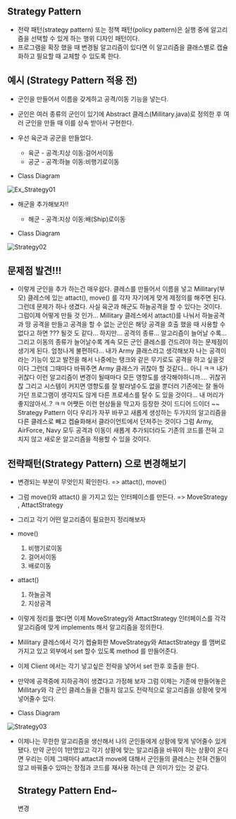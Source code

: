 ## Strategy Pattern

- 전략 패턴(strategy pattern) 또는 정책 패턴(policy pattern)은 실행 중에 알고리즘을 선택할 수 있게 하는 행위 디자인 패턴이다.
- 프로그램을 확장 했을 때 변경될 알고리즘이 있다면 이 알고리즘을 클래스별로 캡슐화하고 필요할 때 교체할 수 있도록 한다.

## 예시 (Strategy Pattern 적용 전)

- 군인을 만들어서 이름을 갖게하고 공격/이동 기능을 넣는다.
- 군인은 여러 종류의 군인이 있기에 Abstract 클레스(Millitary.java)로 정의한 후 여러 군인을 만들 때 이를 상속 받아서 구현한다.
- 우선 육군과 공군을 만들었다.
  - 육군 - 공격:지상  이동:걸어서이동    
  - 공군 - 공격:하늘  이동:비행기로이동    

- Class Diagram

![Ex_Strategy01](https://user-images.githubusercontent.com/31425312/59021442-c4c8cd00-8886-11e9-811b-e2395937ac67.PNG)

- 해군을 추가해보자!!
  - 해군 - 공격:지상  이동:배(Ship)로이동

- Class Diagram

![Strategy02](https://user-images.githubusercontent.com/31425312/59023090-fee79e00-8889-11e9-98c6-22790021ba2e.PNG)

## 문제점 발견!!!
- 이렇게 군인을 추가 하는건 매우쉽다. 클레스를 만들어서 이름을 넣고 Millitary(부모) 클레스에 있는 attact(), move() 를 각자 자기에게 맞게 제정의를 해주면 된다.
  그런데 문제가 하나 생겼다. 사실 육군과 해군도 하늘공격을 할 수 있다는 것이다.   그럼이제 어떻게 만들 것 인가... Millitary 클레스에서 attact()를 나눠서 하늘공격과
  땅 공격을 만들고 공격을 할 수 없는 군인은 해당 공격을 호출 했을 때 사용할 수 없다고 하면 ??? 될것 도 같다... 하지만... 공격의 종류... 알고리즘이 늘어날 수록...
  그리고 이동의 종류가 늘어날수록 계속 모든 군인 클레스를 건드려야 하는 문제점이 생기게 된다.  엄청나게 불편하다...
  내가 Army 클래스라고 생각해보자 나는 공격이라는 기능이 있고 발전을 해서 나중에는 탱크와 같은 무기로도 공격을 하고 싶을것이다 그런데 그때마다 바꿔주면
  Army 클래스가 귀찮아 할 것같다... 아니 ㅋㅋ 내가 귀찮다 이런 알고리즘이 변경이 될때마다 모든 영향도를 생각해야하니까.... 귀찮귀찮 그리고 시스템이 커지면
  영향도를 잘 발라낼수도 없을 뿐더러 기존에는 잘 돌아가던 프로그램이 생각지도 않게 다른 프로세스를 탈수 도 있을 것이다... 내 머리가 좋지않아서..? ㅋㅋ
  어쨋든 이런 현상들을 막고자 등장한 것이 드디어 드이더 ~~ Strategy Pattern 이다 우리가 자꾸 바꾸고 새롭게 생성하는 두가지의 알고리즘을 다른 클레스로
  빼고 켑슐화해서 클라이언트에서 던져주는 것이다  그럼 Army, AirForce, Navy 모두 공격과 이동이 새롭게 추가되더라도 기존의 코드를 전혀 고치지 않고
  새로운 알고리즘을 적용할 수 있을 것이다.

## 전략패턴(Strategy Pattern) 으로 변경해보기
- 변경되는 부분이 무엇인지 확인한다. => attact(), move()
- 그럼 move()와 attact() 을 가지고 있는 인터페이스를 만든다. => MoveStrategy , AttactStrategy  
- 그리고 각기 어떤 알고리즘이 필요한지 정리해보자
- move()
  1. 비행기로이동
  2. 걸어서이동
  3. 배로이동  
- attact()
  1. 하늘공격
  2. 지상공격

- 이렇게 정리를 했다면 이제 MoveStrategy와 AttactStrategy 인터페이스를 각각 알고리즘에 맞게 implements 해서 알고리즘을 정의한다.   
- Millitary 클레스에서 각기 켑슐화한  MoveStrategy와 AttactStrategy 를 맴버로 가지고 있고 외부에서 set 할수 있도록 method 를 만들어준다.
- 이제 Client 에서는 각기 넣고싶은 전략을 넣어서 set 한후 호출을 한다.

- 만약에 공격중에 지하공격이 생겼다고 가정해 보자  그럼 이제는 기존에 만들어놓은 Millitary와 각 군인 클레스들을 건들지 않고도 전략적으로 알고리즘을 상황에 맞게
  넣어줄수 있다.


- Class Diagram

![Strategy03](https://user-images.githubusercontent.com/31425312/59030824-095f6300-889d-11e9-97da-db6d31c30e06.PNG)


- 이제나는 무한한 알고리즘을 생산해서 나의 군인들에게 상황에 맞게 넣어줄수 있게 됐다.
  만약 군인이 1만명있고 각기 상황에 맞는 알고리즘을 바꿔야 하는 상황이 온다면 우리는 이제
  그때마다 attact과 move에 대해서 군인들의 클레스는 전혀 건들이 않고 바꿔줄수 있따는 장점과
  코드를 재사용 하는데 큰 의미가 있는 것 같다.

  ## Strategy Pattern End~
  변경
